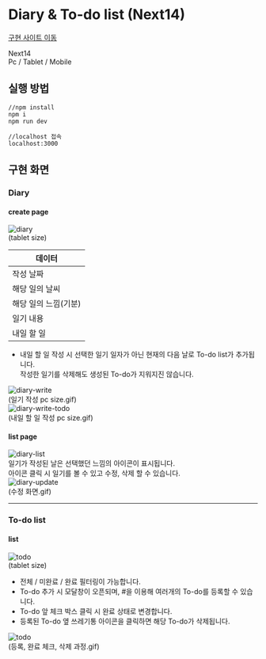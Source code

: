 # Diary & To-do list (Next14)

[구현 사이트 이동](https://jyeon-diary-todo.vercel.app/)

Next14  
Pc / Tablet / Mobile

## 실행 방법
```
//npm install
npm i
npm run dev

//localhost 접속
localhost:3000
```

## 구현 화면
### Diary
#### create page
![diary](https://github.com/user-attachments/assets/f2e203cf-5538-4f10-8113-f43e120c07fc)<br />
(tablet size)

|데이터|
|-----------|
|작성 날짜|
|해당 일의 날씨|
|해당 일의 느낌(기분)|
|일기 내용|
|내일 할 일|
* 내일 할 일 작성 시 선택한 일기 일자가 아닌 현재의 다음 날로 To-do list가 추가됩니다.<br />작성한 일기를 삭제해도 생성된 To-do가 지워지진 않습니다.

![diary-write](https://github.com/user-attachments/assets/4fe4a367-cca8-416b-a8fb-6a5dd9340ba9)<br />
(일기 작성 pc size.gif)<br />
![diary-write-todo](https://github.com/user-attachments/assets/090560f9-177d-4899-bf9b-a3a4a3ea975a)<br />
(내일 할 일 작성 pc size.gif)

#### list page
![diary-list](https://github.com/user-attachments/assets/c206b1b8-a8d0-4a38-9a2c-66644fd5288b)<br />
일기가 작성된 날은 선택했던 느낌의 아이콘이 표시됩니다.<br />
아이콘 클릭 시 일기를 볼 수 있고 수정, 삭제 할 수 있습니다.<br />
![diary-update](https://github.com/user-attachments/assets/d97cf73f-3345-4ca9-a7e3-7ab3937a4671)<br />
(수정 화면.gif)

---
### To-do list
#### list
![todo](https://github.com/user-attachments/assets/af52a8b9-c652-45a6-99e8-f527db6c491a)<br />
(tablet size)

* 전체 / 미완료 / 완료 필터링이 가능합니다.
* To-do 추가 시 모달창이 오픈되며, #을 이용해 여러개의 To-do를 등록할 수 있습니다.
* To-do 앞 체크 박스 클릭 시 완료 상태로 변경합니다.
* 등록된 To-do 옆 쓰레기통 아이콘을 클릭하면 해당 To-do가 삭제됩니다.

![todo](https://github.com/user-attachments/assets/c424a2a5-12e6-41b6-88ed-6da99f9bfc62)<br />
(등록, 완료 체크, 삭제 과정.gif)

